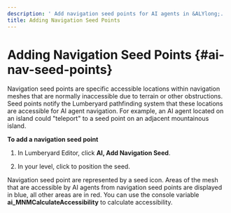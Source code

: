 ```yaml
---
description: ' Add navigation seed points for AI agents in &ALYlong;. '
title: Adding Navigation Seed Points
---
```

# Adding Navigation Seed Points {#ai-nav-seed-points}

Navigation seed points are specific accessible locations within navigation meshes that are normally inaccessible due to terrain or other obstructions\. Seed points notify the Lumberyard pathfinding system that these locations are accessible for AI agent navigation\. For example, an AI agent located on an island could "teleport" to a seed point on an adjacent mountainous island\.

**To add a navigation seed point**

1. In Lumberyard Editor, click **AI, Add Navigation Seed**\.

1. In your level, click to position the seed\.

Navigation seed point are represented by a seed icon\. Areas of the mesh that are accessible by AI agents from navigation seed points are displayed in blue, all other areas are in red\. You can use the console variable **ai\_MNMCalculateAccessibility** to calculate accessibility\.